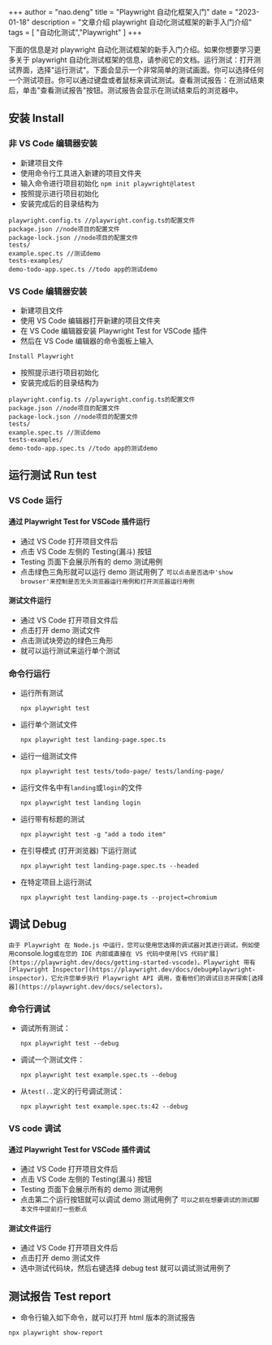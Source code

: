+++
author = "nao.deng"
title = "Playwright 自动化框架入门"
date = "2023-01-18"
description = "文章介绍 playwright 自动化测试框架的新手入门介绍"
tags = [
"自动化测试","Playwright"
]
+++

下面的信息是对 playwright 自动化测试框架的新手入门介绍。如果你想要学习更多关于 playwright 自动化测试框架的信息，请参阅它的文档。运行测试：打开测试界面，选择"运行测试"。下面会显示一个非常简单的测试画面。你可以选择任何一个测试项目。你可以通过键盘或者鼠标来调试测试。查看测试报告：在测试结束后，单击"查看测试报告"按钮。测试报告会显示在测试结束后的浏览器中。

<!-- more -->

## 安装 Install

### 非 VS Code 编辑器安装

- 新建项目文件
- 使用命令行工具进入新建的项目文件夹
- 输入命令进行项目初始化
  `npm init playwright@latest`
- 按照提示进行项目初始化
- 安装完成后的目录结构为

```
playwright.config.ts //playwright.config.ts的配置文件
package.json //node项目的配置文件
package-lock.json //node项目的配置文件
tests/
example.spec.ts //测试demo
tests-examples/
demo-todo-app.spec.ts //todo app的测试demo
```

### VS Code 编辑器安装

- 新建项目文件
- 使用 VS Code 编辑器打开新建的项目文件夹
- 在 VS Code 编辑器安装 Playwright Test for VSCode 插件
- 然后在 VS Code 编辑器的命令面板上输入

```
Install Playwright
```

- 按照提示进行项目初始化
- 安装完成后的目录结构为

```
playwright.config.ts //playwright.config.ts的配置文件
package.json //node项目的配置文件
package-lock.json //node项目的配置文件
tests/
example.spec.ts //测试demo
tests-examples/
demo-todo-app.spec.ts //todo app的测试demo
```

## 运行测试 Run test

### VS Code 运行

#### 通过 Playwright Test for VSCode 插件运行

- 通过 VS Code 打开项目文件后
- 点击 VS Code 左侧的 Testing(漏斗) 按钮
- Testing 页面下会展示所有的 demo 测试用例
- 点击绿色三角形就可以运行 demo 测试用例了
  `可以点击是否选中'show browser'来控制是否无头浏览器运行用例和打开浏览器运行用例`

#### 测试文件运行

- 通过 VS Code 打开项目文件后
- 点击打开 demo 测试文件
- 点击测试块旁边的绿色三角形
- 就可以运行测试来运行单个测试

### 命令行运行

- 运行所有测试
  ```
  npx playwright test
  ```
- 运行单个测试文件

  ```
  npx playwright test landing-page.spec.ts
  ```

- 运行一组测试文件
  ```
  npx playwright test tests/todo-page/ tests/landing-page/
  ```
- 运行文件名中有`landing`或`login`的文件
  ```
  npx playwright test landing login
  ```
- 运行带有标题的测试
  ```
  npx playwright test -g "add a todo item"
  ```
- 在引导模式 (打开浏览器) 下运行测试
  ```
  npx playwright test landing-page.spec.ts --headed
  ```
- 在特定项目上运行测试
  ```
  npx playwright test landing-page.ts --project=chromium
  ```

## 调试 Debug

`由于 Playwright 在 Node.js 中运行，您可以使用您选择的调试器对其进行调试，例如使用`console.log`或在您的 IDE 内部或直接在 VS 代码中使用[VS 代码扩展](https://playwright.dev/docs/getting-started-vscode)。Playwright 带有[Playwright Inspector](https://playwright.dev/docs/debug#playwright-inspector)，它允许您单步执行 Playwright API 调用，查看他们的调试日志并探索[选择器](https://playwright.dev/docs/selectors)。`

### 命令行调试

- 调试所有测试：
  ```
  npx playwright test --debug
  ```
- 调试一个测试文件：
  ```
  npx playwright test example.spec.ts --debug
  ```
- 从`test(..`定义的行号调试测试：
  ```
  npx playwright test example.spec.ts:42 --debug
  ```

### VS code 调试

#### 通过 Playwright Test for VSCode 插件调试

- 通过 VS Code 打开项目文件后
- 点击 VS Code 左侧的 Testing(漏斗) 按钮
- Testing 页面下会展示所有的 demo 测试用例
- 点击第二个运行按钮就可以调试 demo 测试用例了
  `可以之前在想要调试的测试脚本文件中提前打一些断点`

#### 测试文件运行

- 通过 VS Code 打开项目文件后
- 点击打开 demo 测试文件
- 选中测试代码块，然后右键选择 debug test 就可以调试测试用例了

## 测试报告 Test report

- 命令行输入如下命令，就可以打开 html 版本的测试报告

```
npx playwright show-report
```

